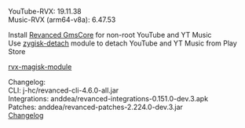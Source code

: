 YouTube-RVX: 19.11.38  
Music-RVX (arm64-v8a): 6.47.53  

Install [Revanced GmsCore](https://github.com/ReVanced/GmsCore/releases) for non-root YouTube and YT Music  
Use [zygisk-detach](https://github.com/j-hc/zygisk-detach) module to detach YouTube and YT Music from Play Store  

[rvx-magisk-module](https://github.com/LemonyOwO/rvx-magisk-module)  

Changelog:  
CLI: j-hc/revanced-cli-4.6.0-all.jar  
Integrations: anddea/revanced-integrations-0.151.0-dev.3.apk  
Patches: anddea/revanced-patches-2.224.0-dev.3.jar  
[Changelog](https://github.com/anddea/revanced-patches/releases/tag/vdev.3)  

